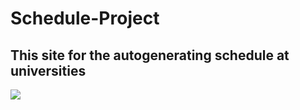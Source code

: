 # Schedule-Project
## This site for the autogenerating schedule at universities
![](https://github.com/Fattijenishbek/extra_files/blob/master/Hnet-image%20(1).gif)
